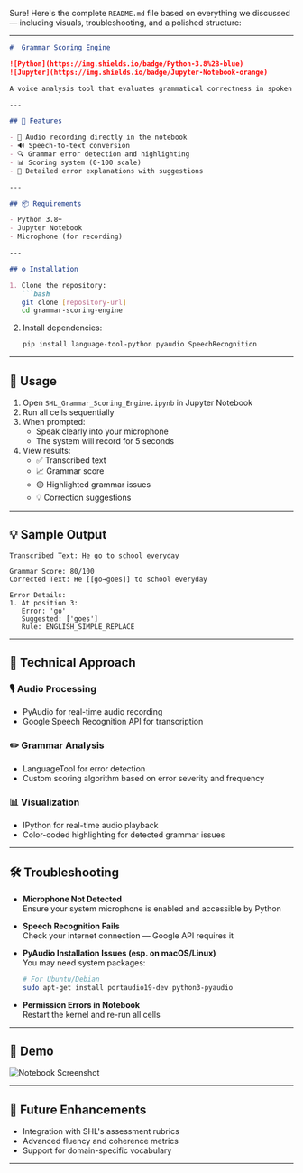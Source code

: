 Sure! Here's the complete `README.md` file based on everything we discussed — including visuals, troubleshooting, and a polished structure:

---

```markdown
#  Grammar Scoring Engine

![Python](https://img.shields.io/badge/Python-3.8%2B-blue)
![Jupyter](https://img.shields.io/badge/Jupyter-Notebook-orange)

A voice analysis tool that evaluates grammatical correctness in spoken responses, developed for SHL's Research Intern position.

---

## 🚀 Features

- 🎤 Audio recording directly in the notebook  
- 🔊 Speech-to-text conversion  
- 🔍 Grammar error detection and highlighting  
- 📊 Scoring system (0-100 scale)  
- 📝 Detailed error explanations with suggestions  

---

## 📦 Requirements

- Python 3.8+
- Jupyter Notebook
- Microphone (for recording)

---

## ⚙️ Installation

1. Clone the repository:
   ```bash
   git clone [repository-url]
   cd grammar-scoring-engine
   ```

2. Install dependencies:
   ```bash
   pip install language-tool-python pyaudio SpeechRecognition
   ```

---

## 🧪 Usage

1. Open `SHL_Grammar_Scoring_Engine.ipynb` in Jupyter Notebook  
2. Run all cells sequentially  
3. When prompted:
   - Speak clearly into your microphone
   - The system will record for 5 seconds  
4. View results:
   - ✅ Transcribed text  
   - 📈 Grammar score  
   - 🟡 Highlighted grammar issues  
   - 💡 Correction suggestions  

---

## 💡 Sample Output

```
Transcribed Text: He go to school everyday

Grammar Score: 80/100
Corrected Text: He [[go→goes]] to school everyday

Error Details:
1. At position 3:
   Error: 'go'
   Suggested: ['goes']
   Rule: ENGLISH_SIMPLE_REPLACE
```

---

## 🧠 Technical Approach

### 🎙️ Audio Processing
- PyAudio for real-time audio recording  
- Google Speech Recognition API for transcription

### ✏️ Grammar Analysis
- LanguageTool for error detection
- Custom scoring algorithm based on error severity and frequency

### 📊 Visualization
- IPython for real-time audio playback
- Color-coded highlighting for detected grammar issues

---

## 🛠️ Troubleshooting

- **Microphone Not Detected**  
  Ensure your system microphone is enabled and accessible by Python

- **Speech Recognition Fails**  
  Check your internet connection — Google API requires it

- **PyAudio Installation Issues (esp. on macOS/Linux)**  
  You may need system packages:
  ```bash
  # For Ubuntu/Debian
  sudo apt-get install portaudio19-dev python3-pyaudio
  ```

- **Permission Errors in Notebook**  
  Restart the kernel and re-run all cells

---

## 📸 Demo

![Notebook Screenshot](assets/notebook_example.png)

---

## 🌱 Future Enhancements

- Integration with SHL's assessment rubrics  
- Advanced fluency and coherence metrics  
- Support for domain-specific vocabulary  

---

